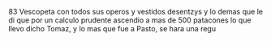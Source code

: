 83
Vescopeta con todos sus operos y vestidos desentzys y lo demas que le di
que por un calculo prudente ascendio a mas de 500 patacones lo
que llevo dicho Tomaz, y lo mas que fue a Pasto, se hara una regu
